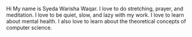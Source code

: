 Hi
My name is Syeda Warisha Waqar.
I love to do stretching, prayer, and meditation. 
I love to be quiet, slow, and lazy with my work.
I love to learn about mental health.
I also love to learn about the theoretical concepts of computer science.
